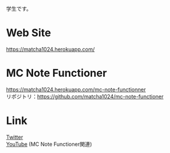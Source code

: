学生です。

# Web Site
https://matcha1024.herokuapp.com/

# MC Note Functioner
https://matcha1024.herokuapp.com/mc-note-functionner  
リポジトリ：https://github.com/matcha1024/mc-note-functioner  
# Link
[Twitter](https://twitter.com/matcha_1024)  
[YouTube](https://www.youtube.com/channel/UCmLmFrifEDEr5ZFPJzENu2Q) (MC Note Functioner関連)
